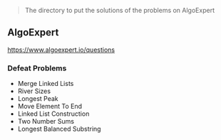 > The directory to put the solutions of the problems on AlgoExpert

## AlgoExpert
https://www.algoexpert.io/questions

### Defeat Problems
* Merge Linked Lists
* River Sizes
* Longest Peak
* Move Element To End
* Linked List Construction
* Two Number Sums
* Longest Balanced Substring